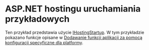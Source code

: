 # <a name="aspnet-hosting-startup-sample"></a>ASP.NET hostingu uruchamiania przykładowych

Ten przykład przedstawia użycie [IHostingStartup](https://docs.microsoft.com/dotnet/api/microsoft.aspnetcore.hosting.ihostingstartup). W tym przykładzie pokazano funkcje opisane w [Dodawanie funkcji aplikacji za pomocą konfiguracji specyficzne dla platformy](https://docs.microsoft.com/aspnet/core/host-and-deploy/platform-specific-configuration).
